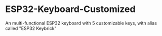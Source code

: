 # ESP32-Keyboard-Customized
An multi-functional ESP32 keyboard with 5 customizable keys, with alias called "ESP32 Keybrick"
